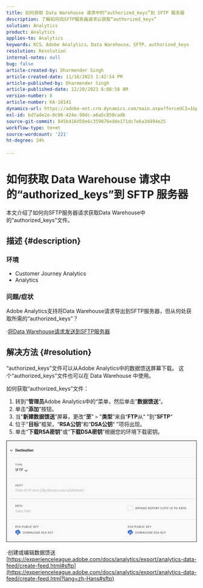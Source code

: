```yaml
---
title: 如何获取 Data Warehouse 请求中的“authorized_keys”到 SFTP 服务器
description: 了解如何向SFTP服务器请求以获取“authorized_keys”
solution: Analytics
product: Analytics
applies-to: Analytics
keywords: KCS、Adobe Analytics、Data Warehouse、SFTP、authorized_keys
resolution: Resolution
internal-notes: null
bug: false
article-created-by: Dharmender Singh
article-created-date: 11/16/2023 1:42:54 PM
article-published-by: Dharmender Singh
article-published-date: 12/20/2023 8:08:58 AM
version-number: 8
article-number: KA-18141
dynamics-url: https://adobe-ent.crm.dynamics.com/main.aspx?forceUCI=1&pagetype=entityrecord&etn=knowledgearticle&id=7fa03007-8684-ee11-8179-6045bd0063aa
exl-id: bd7ade2e-0c86-424e-98dc-a6a5c850cadb
source-git-commit: 845b416d58e6c359076edde171dc7e6a3d494e25
workflow-type: tm+mt
source-wordcount: '221'
ht-degree: 24%

---
```


# 如何获取 Data Warehouse 请求中的“authorized_keys”到 SFTP 服务器


本文介绍了如何向SFTP服务器请求获取Data Warehouse中的“authorized_keys”文件。

## 描述 {#description}


### 环境

- Customer Journey Analytics
- Analytics


### <b>问题/症状</b>

Adobe Analytics支持将Data Warehouse请求导出到SFTP服务器，但从何处获取所需的“authorized_keys”？

·[将Data Warehouse请求发送到SFTP服务器](https://experienceleague.adobe.com/docs/analytics/export/ftp-and-sftp/secure-file-transfer-protocol/ftp-sftp-dw.html?lang=zh-Hans)


## 解决方法 {#resolution}


“authorized_keys”文件可以从Adobe Analytics中的数据馈送屏幕下载。 这个“authorized_keys”文件也可以在 Data Warehouse 中使用。

如何获取“authorized_keys”文件：

1. 转到&quot;<b>管理员</b>Adobe Analytics中的“菜单，然后单击”<b>数据馈送</b>“。
2. 单击“<b>添加</b>”按钮。
3. 当&quot;<b>新建数据馈送</b>”屏幕，更改“<b>至</b>&quot; `>`  &quot;<b>类型</b>”来自“<b>FTP</b>从“ ”到“<b>SFTP</b>“
4. 位于&quot;<b>目标</b>”框架，“<b>RSA公钥</b>”和“<b>DSA公钥</b>“ ”项将出现。
5. 单击“<b>下载RSA密钥</b>”或“<b>下载DSA密钥</b>”根据您的环境下载密钥。


![](assets/50e37472-899b-ec11-b400-00224805a4ef.png)

·创建或编辑数据馈送
[https://experienceleague.adobe.com/docs/analytics/export/analytics-data-feed/create-feed.html#sftp](https://experienceleague.adobe.com/docs/analytics/export/analytics-data-feed/create-feed.html?lang=zh-Hans#sftp)
